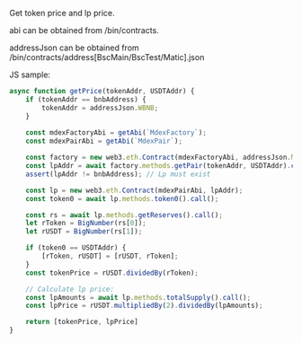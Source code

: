 Get token price and lp price.

abi can be obtained from /bin/contracts.

addressJson can be obtained from /bin/contracts/address[BscMain/BscTest/Matic].json

JS sample:

``` javascript
async function getPrice(tokenAddr, USDTAddr) {
    if (tokenAddr == bnbAddress) {
        tokenAddr = addressJson.WBNB;
    }
    
    const mdexFactoryAbi = getAbi(`MdexFactory`);
    const mdexPairAbi = getAbi(`MdexPair`);

    const factory = new web3.eth.Contract(mdexFactoryAbi, addressJson.MdexFactory);
    const lpAddr = await factory.methods.getPair(tokenAddr, USDTAddr).call();
    assert(lpAddr != bnbAddress); // Lp must exist

    const lp = new web3.eth.Contract(mdexPairAbi, lpAddr);
    const token0 = await lp.methods.token0().call();

    const rs = await lp.methods.getReserves().call();
    let rToken = BigNumber(rs[0]);
    let rUSDT = BigNumber(rs[1]);

    if (token0 == USDTAddr) {
        [rToken, rUSDT] = [rUSDT, rToken];
    }
    const tokenPrice = rUSDT.dividedBy(rToken);

    // Calculate lp price:
    const lpAmounts = await lp.methods.totalSupply().call();
    const lpPrice = rUSDT.multipliedBy(2).dividedBy(lpAmounts);

    return [tokenPrice, lpPrice]
}
```